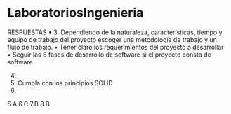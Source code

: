 # LaboratoriosIngenieria
RESPUESTAS
•	3. Dependiendo de la naturaleza, características, tiempo y equipo de trabajo del proyecto escoger una metodología de trabajo y un flujo de trabajo.
•	Tener claro los requerimientos del proyecto a desarrollar
•	Seguir las 6 fases de desarrollo de software si el proyecto consta de software

4. 
1.	Cumpla con los principios SOLID
2.	
5.A
6.C
7.B
8.B
